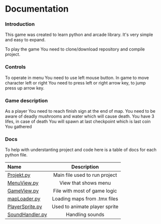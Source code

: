 # Documentation

### Introduction

This game was created to learn python and arcade library. It's very simple and easy to expand.

To play the game You need to clone/download repository and compile project.

### Controls

To operate in menu You need to use left mouse button.
In game to move character left or right You need to press left or right arrow key, to jump press up arrow key.

### Game description

As a player You need to reach finish sign at the end of map. You need to be aware of deadly mushrooms and water which will cause death. You have 3 lifes, in case of death You will spawn at last checkpoint which is last coin You gathered  

### Docs

To help with understanting project and code here is a table of docs for each python file.

| Name  | Description	|
| :------------ |:---------------:|
| [Projekt.py](Projekt/docs/Projekt.md)| Main file used to run project |
| [MenuView.py](Projekt/docs/MenuView.md)| View that shows menu|
| [GameView.py](Projekt/docs/GameView.md) | File with most of game logic |
| [mapLoader.py](Projekt/docs/mapLoader.md) | Loading maps from .tmx files|
| [PlayerSprite.py](Projekt/docs/PlayerSprite.md) | Used to animate player sprite|
| [SoundHandler.py](Projekt/docs/SoundHandler.md) | Handling sounds |